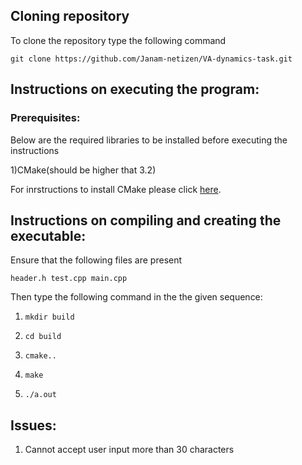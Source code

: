 ## Cloning repository


To clone the repository type the following command

```
git clone https://github.com/Janam-netizen/VA-dynamics-task.git

```

## Instructions on executing the program:


### Prerequisites:

Below are the required libraries to be installed before executing the instructions


1)CMake(should be higher that 3.2)



For inrstructions to install CMake please click [here](https://cmake.org/install/).




## Instructions on compiling and creating the executable:




Ensure that the following files are present
```
header.h test.cpp main.cpp
```

Then type the following command in the the given sequence:
1) ``` mkdir build ```
 
2) ``` cd build ```
3) ``` cmake..  ```
4) ``` make ```
5)  ``` ./a.out ```

## Issues:
<ol>
<li>
Cannot accept user input more than 30 characters


